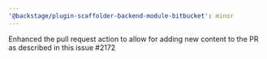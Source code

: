 ```yaml
---
'@backstage/plugin-scaffolder-backend-module-bitbucket': minor
---
```


Enhanced the pull request action to allow for adding new content to the PR as described in this issue #2172
